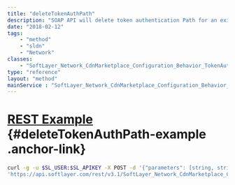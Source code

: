 ```yaml
---
title: "deleteTokenAuthPath"
description: "SOAP API will delete token authentication Path for an existing mapping and for a particular customer. "
date: "2018-02-12"
tags:
    - "method"
    - "sldn"
    - "Network"
classes:
    - "SoftLayer_Network_CdnMarketplace_Configuration_Behavior_TokenAuth"
type: "reference"
layout: "method"
mainService : "SoftLayer_Network_CdnMarketplace_Configuration_Behavior_TokenAuth"
---
```


# [REST Example](#deleteTokenAuthPath-example) <a href="/article/rest/"><i class="fas fa-question"></i></a> {#deleteTokenAuthPath-example .anchor-link} 
```bash
curl -g -u $SL_USER:$SL_APIKEY -X POST -d '{"parameters": [string, string]}' \
'https://api.softlayer.com/rest/v3.1/SoftLayer_Network_CdnMarketplace_Configuration_Behavior_TokenAuth/deleteTokenAuthPath'
```
